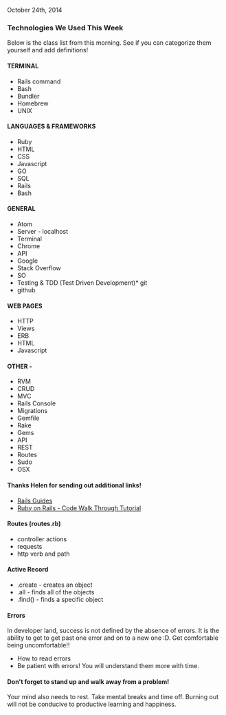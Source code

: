October 24th, 2014

### Technologies We Used This Week

Below is the class list from this morning. See if you can categorize them
yourself and add definitions!

#### TERMINAL

* Rails command
* Bash
* Bundler
* Homebrew
* UNIX

#### LANGUAGES & FRAMEWORKS

* Ruby
* HTML
* CSS
* Javascript
* GO
* SQL
* Rails
* Bash

#### GENERAL

* Atom
* Server - localhost
* Terminal
* Chrome
* API
* Google
* Stack Overflow
* SO
* Testing & TDD (Test Driven Development)* git
* github

#### WEB PAGES

* HTTP
* Views
* ERB
* HTML
* Javascript

#### OTHER -

* RVM
* CRUD
* MVC
* Rails Console
* Migrations
* Gemfile
* Rake
* Gems
* API
* REST
* Routes
* Sudo
* OSX

#### Thanks Helen for sending out additional links!

* [Rails Guides](http://guides.rubyonrails.org/getting_started.html)
* [Ruby on Rails - Code Walk Through Tutorial](https://www.youtube.com/watch?v=djApduemlf4)

#### Routes (routes.rb)

* controller actions
* requests
* http verb and path

#### Active Record

* .create - creates an object
* .all - finds all of the objects
* .find() - finds a specific object

#### Errors

In developer land, success is not defined by the absence of errors. It is the ability
to get to get past one error and on to a new one :D. Get comfortable being
uncomfortable!!

* How to read errors
* Be patient with errors! You will understand them more with time.

#### Don't forget to stand up and walk away from a problem!

Your mind also needs to rest. Take mental breaks and time off. Burning out will
not be conducive to productive learning and happiness.
